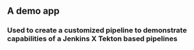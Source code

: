 ## A demo app
### Used to create a customized pipeline to demonstrate capabilities of a Jenkins X Tekton based pipelines
